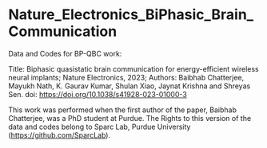 # Nature_Electronics_BiPhasic_Brain_Communication
Data and Codes for BP-QBC work:

Title: Biphasic quasistatic brain communication for energy-efficient wireless neural implants;
Nature Electronics, 2023;
Authors: Baibhab Chatterjee, Mayukh Nath, K. Gaurav Kumar, Shulan Xiao, Jaynat Krishna and Shreyas Sen.
doi: https://doi.org/10.1038/s41928-023-01000-3

This work was performed when the first author of the paper, Baibhab Chatterjee, was a PhD student at Purdue. The Rights to this version of the data and codes belong to Sparc Lab, Purdue University (https://github.com/SparcLab).
